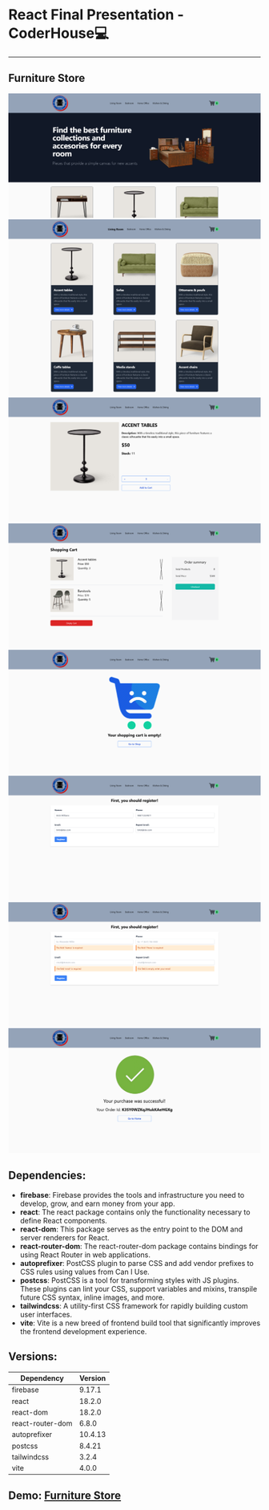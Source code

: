 # React Final Presentation - CoderHouse💻

---

## Furniture Store

![Furniture Store Home](/src/assets/screenshots/home.png)
![Furniture Store Products](/src/assets/screenshots/category-products.png)
![Furniture Store Details](/src/assets/screenshots/product-details.png)
![Furniture Store Cart](/src/assets/screenshots/cart.png)
![Furniture Store Empty Cart](/src/assets/screenshots/empty-cart.png)
![Furniture Store Checkout](/src/assets/screenshots/checkout.png)
![Furniture Store Checkout](/src/assets/screenshots/checkout-validations.png)
![Furniture Store Checkout](/src/assets/screenshots/checkout-successful.png)

## Dependencies:

- **firebase**: Firebase provides the tools and infrastructure you need to develop, grow, and earn money from your app.
- **react**: The react package contains only the functionality necessary to define React components.
- **react-dom**: This package serves as the entry point to the DOM and server renderers for React.
- **react-router-dom**: The react-router-dom package contains bindings for using React Router in web applications.
- **autoprefixer**: PostCSS plugin to parse CSS and add vendor prefixes to CSS rules using values from Can I Use.
- **postcss**: PostCSS is a tool for transforming styles with JS plugins. These plugins can lint your CSS, support variables and mixins, transpile future CSS syntax, inline images, and more.
- **tailwindcss**: A utility-first CSS framework for rapidly building custom user interfaces.
- **vite**: Vite is a new breed of frontend build tool that significantly improves the frontend development experience.

## Versions:

| Dependency       | Version |
| ---------------- | ------- |
| firebase         | 9.17.1  |
| react            | 18.2.0  |
| react-dom        | 18.2.0  |
| react-router-dom | 6.8.0   |
| autoprefixer     | 10.4.13 |
| postcss          | 8.4.21  |
| tailwindcss      | 3.2.4   |
| vite             | 4.0.0   |

## Demo: [Furniture Store](https://furniture-store-dg.netlify.app/)
